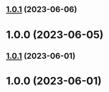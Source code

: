 ## [1.0.1](https://github.com/bolomio/salesforce-connector/compare/v1.0.0...v1.0.1) (2023-06-06)

# 1.0.0 (2023-06-05)

## [1.0.1](https://github.com/bolomio/salesforce-connector/compare/v1.0.0...v1.0.1) (2023-06-01)

# 1.0.0 (2023-06-01)
